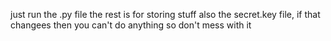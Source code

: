 just run the .py file the rest is for storing stuff also the secret.key file, if that changees then you can't do anything so don't mess with it
